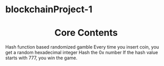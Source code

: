 # blockchainProject-1

<h1 align="center">Core Contents</h1>

Hash function based randomized gamble
Every time you insert coin, you get a random hexadecimal integer
Hash the 0x number
If the hash value starts with 777, you win the game.

